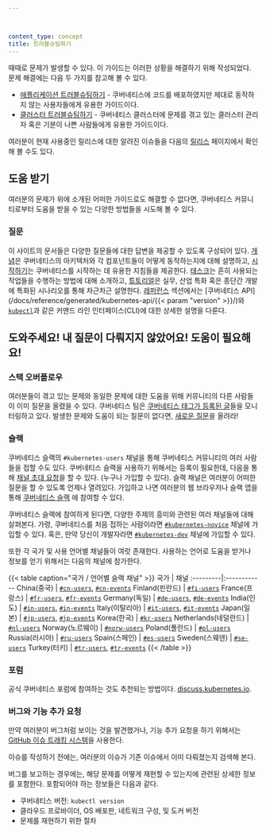```yaml
---



content_type: concept
title: 트러블슈팅하기
---
```


<!-- overview -->

때때로 문제가 발생할 수 있다. 이 가이드는 이러한 상황을 해결하기 위해 작성되었다. 문제 해결에는
다음 두 가지를 참고해 볼 수 있다.

* [애플리케이션 트러블슈팅하기](/docs/tasks/debug-application-cluster/debug-application/) - 쿠버네티스에
  코드를 배포하였지만 제대로 동작하지 않는 사용자들에게 유용한 가이드이다.
* [클러스터 트러블슈팅하기](/ko/docs/tasks/debug-application-cluster/debug-cluster/) - 쿠버네티스 클러스터에
  문제를 겪고 있는 클러스터 관리자 혹은 기분이 나쁜 사람들에게 유용한 가이드이다.

여러분이 현재 사용중인 릴리스에 대한 알려진 이슈들을 다음의 [릴리스](https://github.com/kubernetes/kubernetes/releases)
페이지에서 확인해 볼 수도 있다.

<!-- body -->

## 도움 받기

여러분의 문제가 위에 소개된 어떠한 가이드로도 해결할 수 없다면, 
쿠버네티스 커뮤니티로부터 도움을 받을 수 있는 다양한 방법들을 시도해 볼 수 있다.

### 질문

이 사이트의 문서들은 다양한 질문들에 대한 답변을 제공할 수 있도록 구성되어 있다. 
[개념](/ko/docs/concepts/)은 쿠버네티스의 아키텍처와 각 컴포넌트들이 어떻게 동작하는지에 대해 설명하고, 
[시작하기](/ko/docs/setup/)는 쿠버네티스를 시작하는 데 유용한 지침들을 제공한다. 
[태스크](/ko/docs/tasks/)는 흔히 사용되는 작업들을 수행하는 방법에 대해 소개하고, 
[튜토리얼](/ko/docs/tutorials/)은 실무, 산업 특화 혹은 종단간 개발에 특화된 시나리오를 통해 차근차근 설명한다. 
[레퍼런스](/ko/docs/reference/) 섹션에서는 
[쿠버네티스 API](/docs/reference/generated/kubernetes-api/{{< param "version" >}}/)와 
[`kubectl`](/ko/docs/reference/kubectl/overview/)과 같은 커맨드 라인 인터페이스(CLI)에 대한 
상세한 설명을 다룬다.

## 도와주세요! 내 질문이 다뤄지지 않았어요! 도움이 필요해요!

### 스택 오버플로우

여러분들이 겪고 있는 문제와 동일한 문제에 대한 도움을 위해 커뮤니티의 다른 사람들이 이미
질문을 올렸을 수 있다. 쿠버네티스 팀은
[쿠버네티스 태그가 등록된 글](https://stackoverflow.com/questions/tagged/kubernetes)들을 모니터링하고 있다.
발생한 문제와 도움이 되는 질문이 없다면,
[새로운 질문](https://stackoverflow.com/questions/ask?tags=kubernetes)을 올려라!

### 슬랙

쿠버네티스 슬랙의 `#kubernetes-users` 채널을 통해 쿠버네티스 커뮤니티의 여러 사람들을 접할 수도 있다.
쿠버네티스 슬랙을 사용하기 위해서는 등록이 필요한데, 다음을 통해 [채널 초대 요청](https://slack.kubernetes.io)을 할 수 있다.
(누구나 가입할 수 있다). 슬랙 채널은 여러분이 어떠한 질문을 할 수 있도록 언제나 열려있다.
가입하고 나면 여러분의 웹 브라우저나 슬랙 앱을 통해 [쿠버네티스 슬랙](https://kubernetes.slack.com)
에 참여할 수 있다.

쿠버네티스 슬랙에 참여하게 된다면, 다양한 주제의 흥미와 관련된 여러 채널들에 대해
살펴본다. 가령, 쿠버네티스를 처음 접하는 사람이라면 
[`#kubernetes-novice`](https://kubernetes.slack.com/messages/kubernetes-novice) 채널에 가입할 수 있다. 혹은, 만약 당신이 개발자라면
[`#kubernetes-dev`](https://kubernetes.slack.com/messages/kubernetes-dev) 채널에 가입할 수 있다.

또한 각 국가 및 사용 언어별 채널들이 여럿 존재한다. 사용하는 언어로 도움을 받거나 정보를
얻기 위해서는 다음의 채널에 참가한다.

{{< table caption="국가 / 언어별 슬랙 채널" >}}
국가 | 채널
:---------|:------------
China(중국) | [`#cn-users`](https://kubernetes.slack.com/messages/cn-users), [`#cn-events`](https://kubernetes.slack.com/messages/cn-events)
Finland(핀란드) | [`#fi-users`](https://kubernetes.slack.com/messages/fi-users)
France(프랑스) | [`#fr-users`](https://kubernetes.slack.com/messages/fr-users), [`#fr-events`](https://kubernetes.slack.com/messages/fr-events)
Germany(독일) | [`#de-users`](https://kubernetes.slack.com/messages/de-users), [`#de-events`](https://kubernetes.slack.com/messages/de-events)
India(인도) | [`#in-users`](https://kubernetes.slack.com/messages/in-users), [`#in-events`](https://kubernetes.slack.com/messages/in-events)
Italy(이탈리아) | [`#it-users`](https://kubernetes.slack.com/messages/it-users), [`#it-events`](https://kubernetes.slack.com/messages/it-events)
Japan(일본) | [`#jp-users`](https://kubernetes.slack.com/messages/jp-users), [`#jp-events`](https://kubernetes.slack.com/messages/jp-events)
Korea(한국) | [`#kr-users`](https://kubernetes.slack.com/messages/kr-users)
Netherlands(네덜란드) | [`#nl-users`](https://kubernetes.slack.com/messages/nl-users)
Norway(노르웨이) | [`#norw-users`](https://kubernetes.slack.com/messages/norw-users)
Poland(폴란드) | [`#pl-users`](https://kubernetes.slack.com/messages/pl-users)
Russia(러시아) | [`#ru-users`](https://kubernetes.slack.com/messages/ru-users)
Spain(스페인) | [`#es-users`](https://kubernetes.slack.com/messages/es-users)
Sweden(스웨덴) | [`#se-users`](https://kubernetes.slack.com/messages/se-users)
Turkey(터키) | [`#tr-users`](https://kubernetes.slack.com/messages/tr-users), [`#tr-events`](https://kubernetes.slack.com/messages/tr-events)
{{< /table >}}

### 포럼

공식 쿠버네티스 포럼에 참여하는 것도 추천되는 방법이다. [discuss.kubernetes.io](https://discuss.kubernetes.io).

### 버그와 기능 추가 요청

만약 여러분이 버그처럼 보이는 것을 발견했거나, 기능 추가 요청을 하기 위해서는
[GitHub 이슈 트래킹 시스템](https://github.com/kubernetes/kubernetes/issues)을 사용한다.

이슈를 작성하기 전에는, 여러분의 이슈가 기존 이슈에서 이미 
다뤄졌는지 검색해 본다.

버그를 보고하는 경우에는, 해당 문제를 어떻게 재현할 수 있는지에 관련된 상세한 정보를 포함한다.
포함되어야 하는 정보들은 다음과 같다.

* 쿠버네티스 버전: `kubectl version`
* 클라우드 프로바이더, OS 배포판, 네트워크 구성, 및 도커 버전
* 문제를 재현하기 위한 절차




